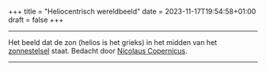 +++
title = "Heliocentrisch wereldbeeld"
date = 2023-11-17T19:54:58+01:00
draft = false
+++

---
Het beeld dat de zon (helios is het grieks) in het midden van het
[zonnestelsel](/encyclopedie/zonnestelsel) staat. Bedacht door [Nicolaus Copernicus](/encyclopedie/copernicus).

---
